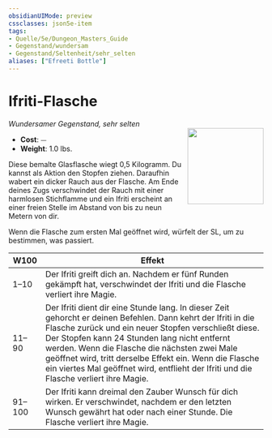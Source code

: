 ```yaml
---
obsidianUIMode: preview
cssclasses: json5e-item
tags:
- Quelle/5e/Dungeon_Masters_Guide
- Gegenstand/wundersam
- Gegenstand/Seltenheit/sehr_selten
aliases: ["Efreeti Bottle"]
---
```

# Ifriti-Flasche
*Wundersamer Gegenstand, sehr selten*  
<img src="Ifriti-Flasche.webp" align="right" width="150">

- **Cost**: ⏤
- **Weight**: 1.0 lbs.

Diese bemalte Glasflasche wiegt 0,5 Kilogramm. Du kannst als Aktion den Stopfen ziehen. Daraufhin wabert ein dicker Rauch aus der Flasche. Am Ende deines Zugs verschwindet der Rauch mit einer harmlosen Stichflamme und ein Ifriti erscheint an einer freien Stelle im Abstand von bis zu neun Metern von dir.

Wenn die Flasche zum ersten Mal geöffnet wird, würfelt der SL, um zu bestimmen, was passiert.

| W100   | Effekt                                                                                                                                                                                                                                                                                                                                                                                                                      |
| ------ | --------------------------------------------------------------------------------------------------------------------------------------------------------------------------------------------------------------------------------------------------------------------------------------------------------------------------------------------------------------------------------------------------------------------------- |
| 1–10   | Der Ifriti greift dich an. Nachdem er fünf Runden gekämpft hat, verschwindet der Ifriti und die Flasche verliert ihre Magie.                                                                                                                                                                                                                                                                                                |
| 11–90  | Der Ifriti dient dir eine Stunde lang. In dieser Zeit gehorcht er deinen Befehlen. Dann kehrt der Ifriti in die Flasche zurück und ein neuer Stopfen verschließt diese. Der Stopfen kann 24 Stunden lang nicht entfernt werden. Wenn die Flasche die nächsten zwei Male geöffnet wird, tritt derselbe Effekt ein. Wenn die Flasche ein viertes Mal geöffnet wird, entflieht der Ifriti und die Flasche verliert ihre Magie. |
| 91–100 | Der Ifriti kann dreimal den Zauber Wunsch für dich wirken. Er verschwindet, nachdem er den letzten Wunsch gewährt hat oder nach einer Stunde. Die Flasche verliert ihre Magie.                                                                                                                                                                                                                                              |

